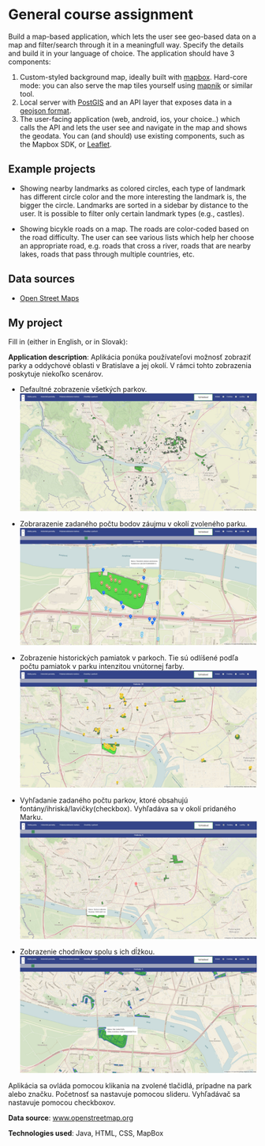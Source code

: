 # General course assignment

Build a map-based application, which lets the user see geo-based data on a map and filter/search through it in a meaningfull way. Specify the details and build it in your language of choice. The application should have 3 components:

1. Custom-styled background map, ideally built with [mapbox](http://mapbox.com). Hard-core mode: you can also serve the map tiles yourself using [mapnik](http://mapnik.org/) or similar tool.
2. Local server with [PostGIS](http://postgis.net/) and an API layer that exposes data in a [geojson format](http://geojson.org/).
3. The user-facing application (web, android, ios, your choice..) which calls the API and lets the user see and navigate in the map and shows the geodata. You can (and should) use existing components, such as the Mapbox SDK, or [Leaflet](http://leafletjs.com/).

## Example projects

- Showing nearby landmarks as colored circles, each type of landmark has different circle color and the more interesting the landmark is, the bigger the circle. Landmarks are sorted in a sidebar by distance to the user. It is possible to filter only certain landmark types (e.g., castles).

- Showing bicykle roads on a map. The roads are color-coded based on the road difficulty. The user can see various lists which help her choose an appropriate road, e.g. roads that cross a river, roads that are nearby lakes, roads that pass through multiple countries, etc.

## Data sources

- [Open Street Maps](https://www.openstreetmap.org/)

## My project

Fill in (either in English, or in Slovak):

**Application description**: Aplikácia ponúka používateľovi možnosť zobraziť parky a oddychové oblasti v Bratislave a jej okolí. V rámci tohto zobrazenia poskytuje niekoľko scenárov.

- Defaultné zobrazenie všetkých parkov.
![all](https://github.com/jkbgntr94/assignment-gis/blob/master/All.jpg)

- Zobrarazenie zadaného počtu bodov záujmu v okolí zvoleného parku.
![around](https://github.com/jkbgntr94/assignment-gis/blob/master/Around.jpg)

- Zobrazenie historických pamiatok v parkoch. Tie sú odlíšené podľa počtu pamiatok v parku intenzitou vnútornej farby.
![inside](https://github.com/jkbgntr94/assignment-gis/blob/master/Inside.jpg)

- Vyhľadanie zadaného počtu parkov, ktoré obsahujú fontány/ihriská/lavičky(checkbox). Vyhľadáva sa v okolí pridaného Marku.
![search](https://github.com/jkbgntr94/assignment-gis/blob/master/Search.jpg)

- Zobrazenie chodníkov spolu s ich dĺžkou.
![path](https://github.com/jkbgntr94/assignment-gis/blob/master/path.jpg)

Aplikácia sa ovláda pomocou klikania na zvolené tlačidlá, prípadne na park alebo značku. Početnosť sa nastavuje pomocou slideru. Vyhľadávač sa nastavuje pomocou checkboxov.

**Data source**: www.openstreetmap.org

**Technologies used**: Java, HTML, CSS, MapBox
